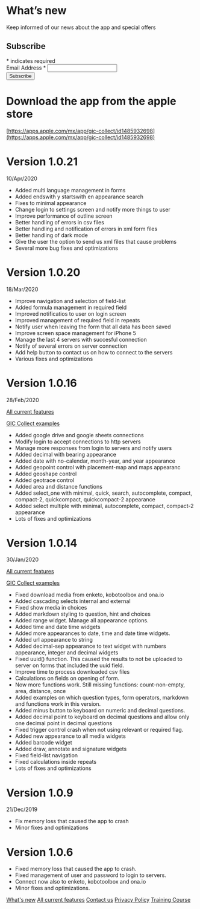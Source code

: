 # What’s new

Keep informed of our news about the app and special offers
<!-- Begin Mailchimp Signup Form -->
<div id="mc_embed_signup">
<form action="https://github.us4.list-manage.com/subscribe/post?u=fd84e7b022eedaaec133c1eb0&amp;id=c204a3a1bb" method="post" id="mc-embedded-subscribe-form" name="mc-embedded-subscribe-form" class="validate" target="_blank" novalidate>
    <div id="mc_embed_signup_scroll">
	<h2>Subscribe</h2>
<div class="indicates-required"><span class="asterisk">*</span> indicates required</div>
<div class="mc-field-group">
	<label for="mce-EMAIL">Email Address  <span class="asterisk">*</span>
</label>
	<input type="email" value="" name="EMAIL" class="required email" id="mce-EMAIL">
</div>
	<div id="mce-responses" class="clear">
		<div class="response" id="mce-error-response" style="display:none"></div>
		<div class="response" id="mce-success-response" style="display:none"></div>
	</div>    <!-- real people should not fill this in and expect good things - do not remove this or risk form bot signups-->
    <div style="position: absolute; left: -5000px;" aria-hidden="true"><input type="text" name="b_fd84e7b022eedaaec133c1eb0_c204a3a1bb" tabindex="-1" value=""></div>
    <div class="clear"><input type="submit" value="Subscribe" name="subscribe" id="mc-embedded-subscribe" class="button"></div>
    </div>
</form>
</div>

<!--End mc_embed_signup-->

# Download the app from the apple store

[https://apps.apple.com/mx/app/gic-collect/id1485932698](https://apps.apple.com/mx/app/gic-collect/id1485932698)

# Version 1.0.21
10/Apr/2020

- Added multi language management in forms
- Added endswith y startswith en appearance search
- Fixes to minimal appearance
- Change login to settings screen and notify more things to user
- Improve performance of outline screen
- Better handling of errors in csv files
- Better handling and notification of errors in xml form files
- Better handling of dark mode
- Give the user the option to send us xml files that cause problems
- Several more bug fixes and optimizations


# Version 1.0.20
18/Mar/2020

- Improve navigation and selection of field-list
- Added formula management in required field
- Improved notificatios to user on login screen
- Improved management of required field in repeats
- Notify user when leaving the form that all data has been saved
- Improve screen space management for iPhone 5
- Manage the last 4 servers with succesful connection
- Notify of several errors on server connection
- Add help button to contact us on how to connect to the servers
- Various fixes and optimizations

# Version 1.0.16

28/Feb/2020

[All current features](https://dsalazarrojas.github.io/Odk-Collect-for-IOS/GIC%20Collect%20features.html)

[GIC Collect examples](https://github.com/dsalazarrojas/Odk-Collect-for-IOS/tree/master/examples)

- Added google drive and google sheets connections
- Modify login to accept connections to http servers
- Manage more responses from login to servers and notify users
- Added decimal with bearing appearance
- Added date with no-calendar, month-year, and year appearance
- Added geopoint control with placement-map and maps appearanc
- Added geoshape control
- Added geotrace control
- Added area and distance functions
- Added select_one with minimal, quick, search, autocomplete, compact, compact-2, quickcompact, quickcompact-2 appearance
- Added select multiple with minimal, autocomplete, compact, compact-2 appearance
- Lots of fixes and optimizations

# Version 1.0.14

30/Jan/2020

[All current features](https://dsalazarrojas.github.io/Odk-Collect-for-IOS/GIC%20Collect%20features.html)

[GIC Collect examples](https://github.com/dsalazarrojas/Odk-Collect-for-IOS/tree/master/examples)

- Fixed download media from enketo, kobotoolbox and ona.io
- Added cascading selects internal and external
- Fixed show media in choices
- Added markdown styling to question, hint and choices
- Added range widget. Manage all appearance options. 
- Added time and date time widgets
- Added more appearances to date, time and date time widgets.
- Added url appearance to string
- Added decimal-sep appearance to text widget with numbers appearance, integer and decimal widgets
- Fixed uuid() function. This caused the results to not be uploaded to server on forms that included the uuid field.
- Improve time to process downloaded csv files 
- Calculations on fields on opening of form.
- Now more functions work. Still missing functions: count-non-empty, area, distance, once
- Added examples on which question types, form operators, markdown and functions work in this version. 
- Added minus button to keyboard on numeric and decimal questions.
- Added decimal point to keyboard on decimal questions and allow only one decimal point in decimal questions
- Fixed trigger control crash when not using relevant or required flag.
- Added new appearance to all media widgets
- Added barcode widget
- Added draw, annotate and signature widgets
- Fixed field-list navigation
- Fixed calculations inside repeats
- Lots of fixes and optimizations

# Version 1.0.9 

21/Dec/2019

- Fix memory loss that caused the app to crash
- Minor fixes and optimizations

# Version 1.0.6

- Fixed memory loss that caused the app to crash.
- Fixed management of user and password to login to servers.
- Connect now also to enketo, kobotoolbox and ona.io
- Minor fixes and optimizations.

[What's new](https://dsalazarrojas.github.io/Odk-Collect-for-IOS/What's%20new.html)
[All current features](https://dsalazarrojas.github.io/Odk-Collect-for-IOS/GIC%20Collect%20features.html)
[Contact us](https://dsalazarrojas.github.io/Odk-Collect-for-IOS/Contact-Us.html)
[Privacy Policy](https://dsalazarrojas.github.io/Odk-Collect-for-IOS/Privacy-Policy.html)
[Training Course](https://dsalazarrojas.github.io/Odk-Collect-for-IOS/GIC%20Collect%20for%20IOS%20Compatible%20with%20ODK%20Training%20Course.html)
